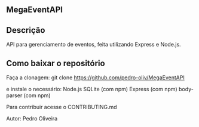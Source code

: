 ## MegaEventAPI

## Descrição
API para gerenciamento de eventos, feita utilizando Express e Node.js.

## Como baixar o repositório

Faça a clonagem:
git clone https://github.com/pedro-oliv/MegaEventAPI

e instale o necessário:
Node.js 
SQLite (com npm)
Express (com npm)
body-parser (com npm)

Para contribuir acesse o CONTRIBUTING.md

Autor:
Pedro Oliveira

